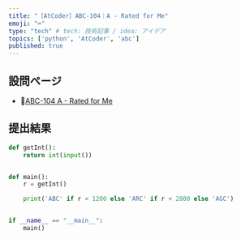 ```yaml
---
title: "［AtCoder］ABC-104｜A - Rated for Me"
emoji: "⌨️"
type: "tech" # tech: 技術記事 / idea: アイデア
topics: ['python', 'AtCoder', 'abc']
published: true
---
```


## 設問ページ

- 🔗[ABC-104 A - Rated for Me](https://atcoder.jp/contests/abc104/tasks/abc104_a)

## 提出結果

```python
def getInt():
    return int(input())


def main():
    r = getInt()

    print('ABC' if r < 1200 else 'ARC' if r < 2800 else 'AGC')


if __name__ == "__main__":
    main()
```
